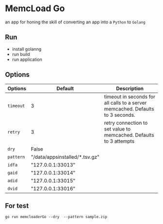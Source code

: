 MemcLoad Go
======
an app for honing the skill of converting an app into a `Python` to `Golang`

Run
---
* install golanng 
* run build 
* run application

Options
------

| Options | Default | Description |
| ------- | ----- |-------------|
`timeout`|3|timeout in seconds for all calls to a server memcached. Defaults to 3 seconds.|
`retry`|3|retry connection to set value to memcached. Defaults to 3 attempts
`dry`| False| 
`pattern`| "/data/appsinstalled/*.tsv.gz"| 
`idfa`| "127.0.0.1:33013"| 
`gaid`| "127.0.0.1:33014"| 
`adid`| "127.0.0.1:33015"| 
`dvid`| "127.0.0.1:33016"| 

For test
-------------
```shell script
go run memcloaderGo --dry  --pattern sample.zip
```

